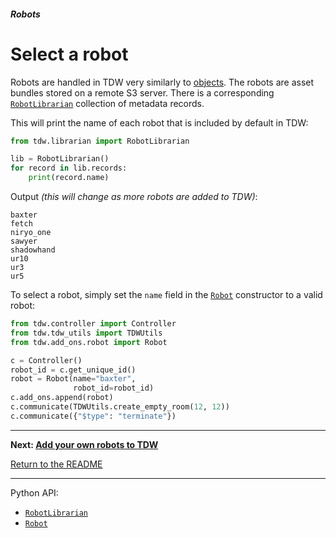 ##### Robots

# Select a robot

Robots are handled in TDW very similarly to [objects](../core_concepts.md). The robots are asset bundles stored on a remote S3 server. There is a corresponding [`RobotLibrarian`](../../python/librarian/robot_librarian.md) collection of metadata records.

This will print the name of each robot that is included by default in TDW:

```python
from tdw.librarian import RobotLibrarian

lib = RobotLibrarian()
for record in lib.records:
    print(record.name)
```

Output *(this will change as more robots are added to TDW)*:

```
baxter
fetch
niryo_one
sawyer
shadowhand
ur10
ur3
ur5
```

To select a robot, simply set the `name` field in the [`Robot`](../../python/add_ons/robot.md) constructor to a valid robot:

```python
from tdw.controller import Controller
from tdw.tdw_utils import TDWUtils
from tdw.add_ons.robot import Robot

c = Controller()
robot_id = c.get_unique_id()
robot = Robot(name="baxter",
              robot_id=robot_id)
c.add_ons.append(robot)
c.communicate(TDWUtils.create_empty_room(12, 12))
c.communicate({"$type": "terminate"})
```

***

**Next: [Add your own robots to TDW](custom_robots.md)**

[Return to the README](../../../README.md)

***

Python API:

- [`RobotLibrarian`](../../python/librarian/robot_librarian.md)
- [`Robot`](../../python/add_ons/robot.md)

